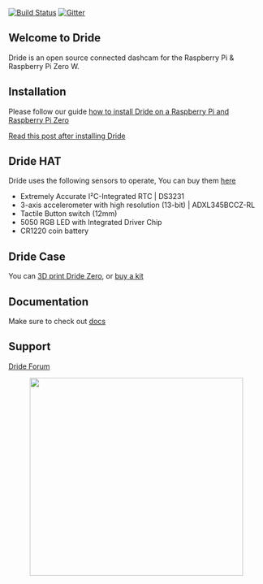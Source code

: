 [![Build Status](https://travis-ci.org/dride/dride-core.svg?branch=master)](https://travis-ci.org/dride/dride-core) [![Gitter](https://badges.gitter.im/dride/Cardigan.svg)](https://gitter.im/CardiganCam/Cardigan?utm_source=badge&utm_medium=badge&utm_campaign=pr-badge)

## Welcome to Dride
Dride is an open source connected dashcam for the Raspberry Pi & Raspberry Pi Zero W.

## Installation
Please follow our guide [how to install Dride on a Raspberry Pi and Raspberry Pi Zero](https://dride.io/c/getting_started)

[Read this post after installing Dride](https://dride.io/thread/getting-started-with-dride-early-preview__-Kkjnf-AgdlHutD_em-q)

## Dride HAT
Dride uses the following sensors to operate, You can buy them [here](https://dride.io/product/dride-hat)

 - Extremely Accurate I²C-Integrated RTC | DS3231
 - 3-axis accelerometer with high resolution (13-bit) | ADXL345BCCZ-RL
 - Tactile Button switch (12mm)
 - 5050 RGB LED with Integrated Driver Chip
 - CR1220 coin battery

## Dride Case
You can [3D print Dride Zero](https://github.com/dride/dride-case), or [buy a kit](https://dride.io/product/dride-kit)


## Documentation
Make sure to check out [docs](https://dride.io/documentation)



## Support
[Dride Forum](https://dride.io/forum)


<p align="center">
  <img width="420" height="390" src="https://dride.io/assets/images/zero/storeMain.png">
</p>




